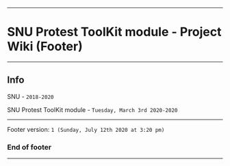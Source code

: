 
***

# SNU Protest ToolKit module - Project Wiki (Footer)

***

## Info

SNU - `2018-2020`

SNU Protest ToolKit module - `Tuesday, March 3rd 2020-2020`

***

Footer version: `1 (Sunday, July 12th 2020 at 3:20 pm)`

### End of footer

***
